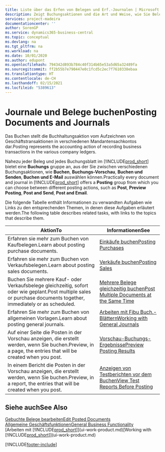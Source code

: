 ```yaml
---
title: Liste über das Erfen von Belegen und Erf.-Journalen | Microsoft Docs
description: Zeigt Buchungsaktionen und die Art und Weise, wie Sie Belege und Erf.-Journale buchen können.
services: project-madeira
documentationcenter: ''
author: SorenGP
ms.service: dynamics365-business-central
ms.topic: conceptual
ms.devlang: na
ms.tgt_pltfrm: na
ms.workload: na
ms.date: 10/01/2020
ms.author: edupont
ms.openlocfilehash: 794342d893b784c40f314b65e53a5d65a32489fa
ms.sourcegitcommit: ff2b55b7e790447e0c1fcd5c2ec7f7610338ebaa
ms.translationtype: HT
ms.contentlocale: de-CH
ms.lasthandoff: 02/15/2021
ms.locfileid: "5389613"
---
```

# <a name="posting-documents-and-journals"></a><span data-ttu-id="a4771-103">Journale und Belege buchen</span><span class="sxs-lookup"><span data-stu-id="a4771-103">Posting Documents and Journals</span></span>
<span data-ttu-id="a4771-104">Das Buchen stellt die Buchhaltungsaktion vom Aufzeichnen von Geschäftstransaktionen in verschiedenen Mandantensachkontos dar.</span><span class="sxs-lookup"><span data-stu-id="a4771-104">Posting represents the accounting action of recording business transactions in the various company ledgers.</span></span>

<span data-ttu-id="a4771-105">Nahezu jeder Beleg und jedes Buchungsblatt im [!INCLUDE[prod_short](includes/prod_short.md)] bietet eine **Buchungs** gruppe an, aus der Sie zwischen verschiedenen Buchungsaktionen, wie **Buchen**, **Buchungs-Vorschau**, **Buchen und Senden**, **Buchen und E-Mail** auswählen können.</span><span class="sxs-lookup"><span data-stu-id="a4771-105">Practically every document and journal in [!INCLUDE[prod_short](includes/prod_short.md)] offers a **Posting** group from which you can choose between different posting actions, such as **Post**, **Preview Posting**, **Post and Send**, **Post and Email**.</span></span>

<span data-ttu-id="a4771-106">Die folgende Tabelle enthält Informationen zu verwandten Aufgaben wie Links zu den entsprechenden Themen, in denen diese Aufgaben erläutert werden.</span><span class="sxs-lookup"><span data-stu-id="a4771-106">The following table describes related tasks, with links to the topics that describe them.</span></span>

| <span data-ttu-id="a4771-107">Aktion</span><span class="sxs-lookup"><span data-stu-id="a4771-107">To</span></span> | <span data-ttu-id="a4771-108">Informationen</span><span class="sxs-lookup"><span data-stu-id="a4771-108">See</span></span> |
| --- | --- |
| <span data-ttu-id="a4771-109">Erfahren sie mehr zum Buchen von Kaufbelegen.</span><span class="sxs-lookup"><span data-stu-id="a4771-109">Learn about posting purchase documents.</span></span> |[<span data-ttu-id="a4771-110">Einkäufe buchen</span><span class="sxs-lookup"><span data-stu-id="a4771-110">Posting Purchases</span></span>](ui-post-purchases.md) |
| <span data-ttu-id="a4771-111">Erfahren sie mehr zum Buchen von Verkaufsbelegen.</span><span class="sxs-lookup"><span data-stu-id="a4771-111">Learn about posting sales documents.</span></span> |[<span data-ttu-id="a4771-112">Verkäufe buchen</span><span class="sxs-lookup"><span data-stu-id="a4771-112">Posting Sales</span></span>](ui-post-sales.md) |
| <span data-ttu-id="a4771-113">Buchen Sie mehrere Kauf- oder Verkaufsbelege gleichzeitig, sofort oder wie geplant.</span><span class="sxs-lookup"><span data-stu-id="a4771-113">Post multiple sales or purchase documents together, immediately or as scheduled.</span></span>|[<span data-ttu-id="a4771-114">Mehrere Belege gleichzeitig buchen</span><span class="sxs-lookup"><span data-stu-id="a4771-114">Post Multiple Documents at the Same Time</span></span>](ui-batch-posting.md)|
| <span data-ttu-id="a4771-115">Erfahren Sie mehr zum Buchen von allgemeinen Vorlagen.</span><span class="sxs-lookup"><span data-stu-id="a4771-115">Learn about posting general journals.</span></span> |[<span data-ttu-id="a4771-116">Arbeiten mit Fibu Buch.-Blättern</span><span class="sxs-lookup"><span data-stu-id="a4771-116">Working with General Journals</span></span>](ui-work-general-journals.md) |
| <span data-ttu-id="a4771-117">Auf einer Seite die Posten in der Vorschau anzeigen, die erstellt werden, wenn Sie buchen.</span><span class="sxs-lookup"><span data-stu-id="a4771-117">Preview, in a page, the entries that will be created when you post.</span></span> |[<span data-ttu-id="a4771-118">Vorschau-Buchungs-Ergebnisse</span><span class="sxs-lookup"><span data-stu-id="a4771-118">Preview Posting Results</span></span>](ui-how-preview-post-results.md) |
| <span data-ttu-id="a4771-119">In einem Bericht die Posten in der Vorschau anzeigen, die erstellt werden, wenn Sie buchen.</span><span class="sxs-lookup"><span data-stu-id="a4771-119">Preview, in a report, the entries that will be created when you post.</span></span> |[<span data-ttu-id="a4771-120">Anzeigen von Testberichten vor dem Buchen</span><span class="sxs-lookup"><span data-stu-id="a4771-120">View Test Reports Before Posting</span></span>](ui-how-view-test-reports-posting.md) |

## <a name="see-also"></a><span data-ttu-id="a4771-121">Siehe auch</span><span class="sxs-lookup"><span data-stu-id="a4771-121">See Also</span></span>
[<span data-ttu-id="a4771-122">Gebuchte Belege bearbeiten</span><span class="sxs-lookup"><span data-stu-id="a4771-122">Edit Posted Documents</span></span>](across-edit-posted-document.md)  
[<span data-ttu-id="a4771-123">Allgemeine Geschäftsfunktionen</span><span class="sxs-lookup"><span data-stu-id="a4771-123">General Business Functionality</span></span>](ui-across-business-areas.md)  
<span data-ttu-id="a4771-124">[Arbeiten mit [!INCLUDE[prod_short](includes/prod_short.md)]](ui-work-product.md)</span><span class="sxs-lookup"><span data-stu-id="a4771-124">[Working with [!INCLUDE[prod_short](includes/prod_short.md)]](ui-work-product.md)</span></span>


[!INCLUDE[footer-include](includes/footer-banner.md)]